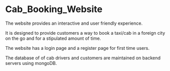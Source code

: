 # Cab_Booking_Website

The website provides an interactive and user friendly experience. 

It is designed to provide customers a way to book a taxi/cab in a foreign city on the go and for a stipulated amount of time.

The website has a login page and a register page for first time users.

The database of of cab drivers and customers are maintained on backend servers using mongoDB.
